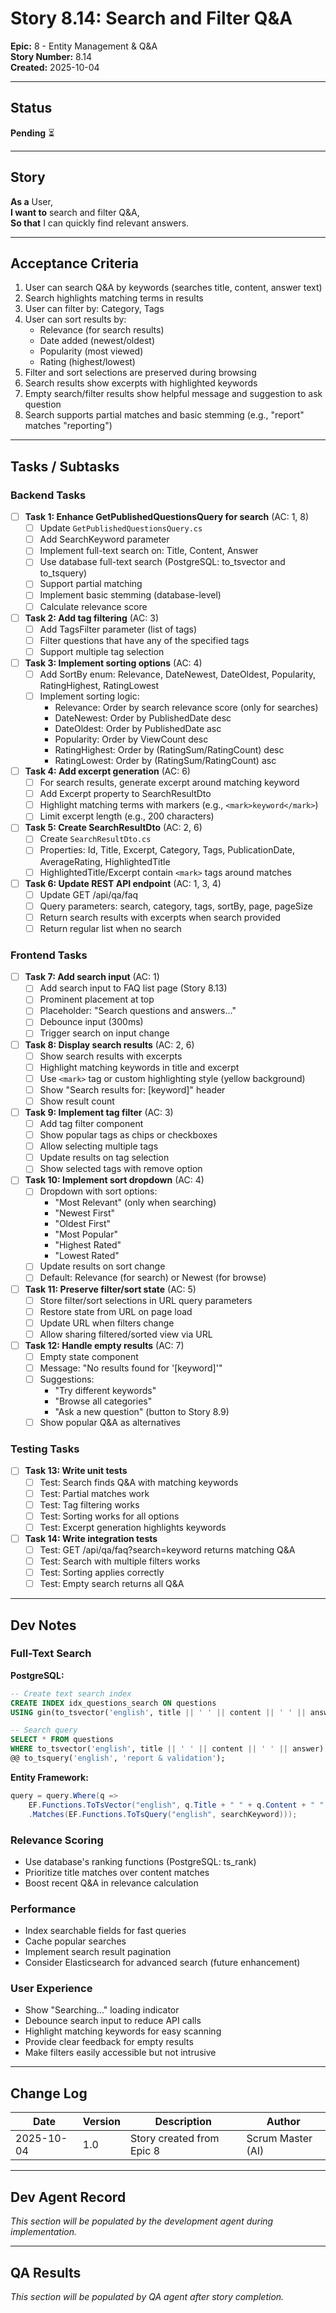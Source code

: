 # Story 8.14: Search and Filter Q&A

**Epic:** 8 - Entity Management & Q&A  
**Story Number:** 8.14  
**Created:** 2025-10-04

---

## Status

**Pending** ⏳

---

## Story

**As a** User,  
**I want to** search and filter Q&A,  
**So that** I can quickly find relevant answers.

---

## Acceptance Criteria

1. User can search Q&A by keywords (searches title, content, answer text)
2. Search highlights matching terms in results
3. User can filter by: Category, Tags
4. User can sort results by:
   - Relevance (for search results)
   - Date added (newest/oldest)
   - Popularity (most viewed)
   - Rating (highest/lowest)
5. Filter and sort selections are preserved during browsing
6. Search results show excerpts with highlighted keywords
7. Empty search/filter results show helpful message and suggestion to ask question
8. Search supports partial matches and basic stemming (e.g., "report" matches "reporting")

---

## Tasks / Subtasks

### Backend Tasks

- [ ] **Task 1: Enhance GetPublishedQuestionsQuery for search** (AC: 1, 8)
  - [ ] Update `GetPublishedQuestionsQuery.cs`
  - [ ] Add SearchKeyword parameter
  - [ ] Implement full-text search on: Title, Content, Answer
  - [ ] Use database full-text search (PostgreSQL: to_tsvector and to_tsquery)
  - [ ] Support partial matching
  - [ ] Implement basic stemming (database-level)
  - [ ] Calculate relevance score

- [ ] **Task 2: Add tag filtering** (AC: 3)
  - [ ] Add TagsFilter parameter (list of tags)
  - [ ] Filter questions that have any of the specified tags
  - [ ] Support multiple tag selection

- [ ] **Task 3: Implement sorting options** (AC: 4)
  - [ ] Add SortBy enum: Relevance, DateNewest, DateOldest, Popularity, RatingHighest, RatingLowest
  - [ ] Implement sorting logic:
    - Relevance: Order by search relevance score (only for searches)
    - DateNewest: Order by PublishedDate desc
    - DateOldest: Order by PublishedDate asc
    - Popularity: Order by ViewCount desc
    - RatingHighest: Order by (RatingSum/RatingCount) desc
    - RatingLowest: Order by (RatingSum/RatingCount) asc

- [ ] **Task 4: Add excerpt generation** (AC: 6)
  - [ ] For search results, generate excerpt around matching keyword
  - [ ] Add Excerpt property to SearchResultDto
  - [ ] Highlight matching terms with markers (e.g., `<mark>keyword</mark>`)
  - [ ] Limit excerpt length (e.g., 200 characters)

- [ ] **Task 5: Create SearchResultDto** (AC: 2, 6)
  - [ ] Create `SearchResultDto.cs`
  - [ ] Properties: Id, Title, Excerpt, Category, Tags, PublicationDate, AverageRating, HighlightedTitle
  - [ ] HighlightedTitle/Excerpt contain `<mark>` tags around matches

- [ ] **Task 6: Update REST API endpoint** (AC: 1, 3, 4)
  - [ ] Update GET /api/qa/faq
  - [ ] Query parameters: search, category, tags, sortBy, page, pageSize
  - [ ] Return search results with excerpts when search provided
  - [ ] Return regular list when no search

### Frontend Tasks

- [ ] **Task 7: Add search input** (AC: 1)
  - [ ] Add search input to FAQ list page (Story 8.13)
  - [ ] Prominent placement at top
  - [ ] Placeholder: "Search questions and answers..."
  - [ ] Debounce input (300ms)
  - [ ] Trigger search on input change

- [ ] **Task 8: Display search results** (AC: 2, 6)
  - [ ] Show search results with excerpts
  - [ ] Highlight matching keywords in title and excerpt
  - [ ] Use `<mark>` tag or custom highlighting style (yellow background)
  - [ ] Show "Search results for: [keyword]" header
  - [ ] Show result count

- [ ] **Task 9: Implement tag filter** (AC: 3)
  - [ ] Add tag filter component
  - [ ] Show popular tags as chips or checkboxes
  - [ ] Allow selecting multiple tags
  - [ ] Update results on tag selection
  - [ ] Show selected tags with remove option

- [ ] **Task 10: Implement sort dropdown** (AC: 4)
  - [ ] Dropdown with sort options:
    - "Most Relevant" (only when searching)
    - "Newest First"
    - "Oldest First"
    - "Most Popular"
    - "Highest Rated"
    - "Lowest Rated"
  - [ ] Update results on sort change
  - [ ] Default: Relevance (for search) or Newest (for browse)

- [ ] **Task 11: Preserve filter/sort state** (AC: 5)
  - [ ] Store filter/sort selections in URL query parameters
  - [ ] Restore state from URL on page load
  - [ ] Update URL when filters change
  - [ ] Allow sharing filtered/sorted view via URL

- [ ] **Task 12: Handle empty results** (AC: 7)
  - [ ] Empty state component
  - [ ] Message: "No results found for '[keyword]'"
  - [ ] Suggestions:
    - "Try different keywords"
    - "Browse all categories"
    - "Ask a new question" (button to Story 8.9)
  - [ ] Show popular Q&A as alternatives

### Testing Tasks

- [ ] **Task 13: Write unit tests**
  - [ ] Test: Search finds Q&A with matching keywords
  - [ ] Test: Partial matches work
  - [ ] Test: Tag filtering works
  - [ ] Test: Sorting works for all options
  - [ ] Test: Excerpt generation highlights keywords

- [ ] **Task 14: Write integration tests**
  - [ ] Test: GET /api/qa/faq?search=keyword returns matching Q&A
  - [ ] Test: Search with multiple filters works
  - [ ] Test: Sorting applies correctly
  - [ ] Test: Empty search returns all Q&A

---

## Dev Notes

### Full-Text Search

**PostgreSQL:**
```sql
-- Create text search index
CREATE INDEX idx_questions_search ON questions 
USING gin(to_tsvector('english', title || ' ' || content || ' ' || answer));

-- Search query
SELECT * FROM questions 
WHERE to_tsvector('english', title || ' ' || content || ' ' || answer) 
@@ to_tsquery('english', 'report & validation');
```

**Entity Framework:**
```csharp
query = query.Where(q => 
    EF.Functions.ToTsVector("english", q.Title + " " + q.Content + " " + q.Answer)
    .Matches(EF.Functions.ToTsQuery("english", searchKeyword)));
```

### Relevance Scoring

- Use database's ranking functions (PostgreSQL: ts_rank)
- Prioritize title matches over content matches
- Boost recent Q&A in relevance calculation

### Performance

- Index searchable fields for fast queries
- Cache popular searches
- Implement search result pagination
- Consider Elasticsearch for advanced search (future enhancement)

### User Experience

- Show "Searching..." loading indicator
- Debounce search input to reduce API calls
- Highlight matching keywords for easy scanning
- Provide clear feedback for empty results
- Make filters easily accessible but not intrusive

---

## Change Log

| Date | Version | Description | Author |
|------|---------|-------------|--------|
| 2025-10-04 | 1.0 | Story created from Epic 8 | Scrum Master (AI) |

---

## Dev Agent Record

_This section will be populated by the development agent during implementation._

---

## QA Results

_This section will be populated by QA agent after story completion._

